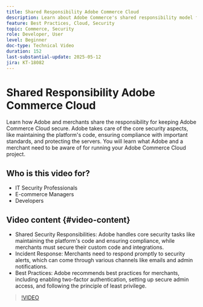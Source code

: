 ```yaml
---
title: Shared Responsibility Adobe Commerce Cloud
description: Learn about Adobe Commerce's shared responsibility model for security and operations. Discover key roles for Adobe and merchants.
feature: Best Practices, Cloud, Security
topic: Commerce, Security
role: Developer, User
level: Beginner
doc-type: Technical Video
duration: 152
last-substantial-update: 2025-05-12
jira: KT-18082
---
```


# Shared Responsibility Adobe Commerce Cloud

Learn how Adobe and merchants share the responsibility for keeping Adobe Commerce Cloud secure. Adobe takes care of the core security aspects, like maintaining the platform's code, ensuring compliance with important standards, and protecting the servers. You will learn what Adobe and a merchant need to be aware of for running your Adobe Commerce Cloud project.

## Who is this video for?

* IT Security Professionals
* E-commerce Managers
* Developers

## Video content {#video-content}

* Shared Security Responsibilities: Adobe handles core security tasks like maintaining the platform's code and ensuring compliance, while merchants must secure their custom code and integrations.
* Incident Response: Merchants need to respond promptly to security alerts, which can come through various channels like emails and admin notifications.
* Best Practices: Adobe recommends best practices for merchants, including enabling two-factor authentication, setting up secure admin access, and following the principle of least privilege.

>[!VIDEO](https://video.tv.adobe.com/v/3458392/?learn=on&enablevpops)
